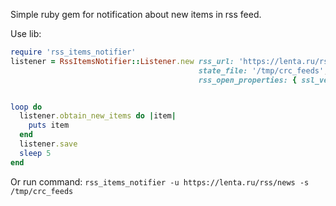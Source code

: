 Simple ruby gem for notification about new items in rss feed.

Use lib:

````Ruby
require 'rss_items_notifier'
listener = RssItemsNotifier::Listener.new rss_url: 'https://lenta.ru/rss/news',
                                          state_file: '/tmp/crc_feeds',
                                          rss_open_properties: { ssl_verify_mode: OpenSSL::SSL::VERIFY_NONE }


loop do
  listener.obtain_new_items do |item|
    puts item
  end
  listener.save
  sleep 5
end
````
Or run command:
`rss_items_notifier -u https://lenta.ru/rss/news -s /tmp/crc_feeds`

